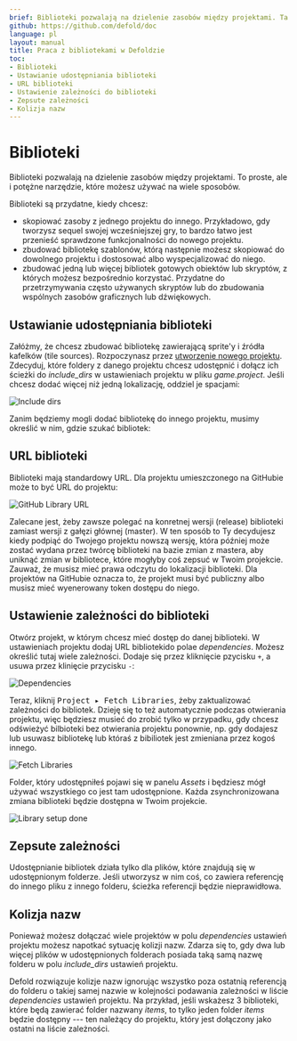 ```yaml
---
brief: Biblioteki pozwalają na dzielenie zasobów między projektami. Ta instrukcja opisuje jak działają.
github: https://github.com/defold/doc
language: pl
layout: manual
title: Praca z bibliotekami w Defoldzie
toc:
- Biblioteki
- Ustawianie udostępniania biblioteki
- URL biblioteki
- Ustawienie zależności do biblioteki
- Zepsute zależności
- Kolizja nazw
---
```


# Biblioteki

Biblioteki pozwalają na dzielenie zasobów między projektami. To proste, ale i potężne narzędzie, które możesz używać na wiele sposobów.

Biblioteki są przydatne, kiedy chcesz:

* skopiować zasoby z jednego projektu do innego. Przykładowo, gdy tworzysz sequel swojej wcześniejszej gry, to bardzo łatwo jest przenieść sprawdzone funkcjonalności do nowego projektu.
* zbudować bibliotekę szablonów, którą następnie możesz skopiować do dowolnego projektu i dostosować albo wyspecjalizować do niego.
* zbudować jedną lub więcej bibliotek gotowych obiektów lub skryptów, z których możesz bezpośrednio korzystać. Przydatne do przetrzymywania często używanych skryptów lub do zbudowania wspólnych zasobów graficznych lub dźwiękowych.

## Ustawianie udostępniania biblioteki

Załóżmy, że chcesz zbudować bibliotekę zawierającą sprite'y i źródła kafelków (tile sources). Rozpoczynasz przez [utworzenie nowego projektu](/pl/manuals/project-setup/). Zdecyduj, które foldery z danego projektu chcesz udostępnić i dołącz ich ścieżki do *include_dirs* w ustawieniach projektu w pliku *game.project*. Jeśli chcesz dodać więcej niż jedną lokalizację, oddziel je spacjami:

![Include dirs](/manuals/images/libraries/libraries_include_dirs.png)

Zanim będziemy mogli dodać bibliotekę do innego projektu, musimy określić w nim, gdzie szukać bibliotek:

## URL biblioteki

Biblioteki mają standardowy URL. Dla projektu umieszczonego na GitHubie może to być URL do projektu:

![GitHub Library URL](/manuals/images/libraries/libraries_library_url_github.png)

<div class='important' markdown='1'>
Zalecane jest, żeby zawsze polegać na konretnej wersji (release) biblioteki zamiast wersji z gałęzi głównej (master). W ten sposób to Ty decydujesz kiedy podpiąć do Twojego projektu nowszą wersję, która później może zostać wydana przez twórcę biblioteki na bazie zmian z mastera, aby uniknąć zmian w bibliotece, które mogłyby coś zepsuć w Twoim projekcie.
</div>

<div class='important' markdown='1'>
Zauważ, że musisz mieć prawa odczytu do lokalizacji biblioteki. Dla projektów na GitHubie oznacza to, że projekt musi być publiczny albo musisz mieć wyenerowany token dostępu do niego.
</div>

## Ustawienie zależności do biblioteki

Otwórz projekt, w którym chcesz mieć dostęp do danej biblioteki. W ustawieniach projektu dodaj URL bibliotekido polae *dependencies*. Możesz określić tutaj wiele zależności. Dodaje się przez kliknięcie pzycisku `+`, a usuwa przez klinięcie przycisku `-`:

![Dependencies](/manuals/images/libraries/libraries_dependencies.png)

Teraz, kliknij <kbd>Project ▸ Fetch Libraries</kbd>, żeby zaktualizować zależności do bibliotek. Dzieję się to też automatycznie podczas otwierania projektu, więc będziesz musieć do zrobić tylko w przypadku, gdy chcesz odświeżyć bilbioteki bez otwierania projektu ponownie, np. gdy dodajesz lub usuwasz bibliotekę lub któraś z bibiliotek jest zmieniana przez kogoś innego.

![Fetch Libraries](/manuals/images/libraries/libraries_fetch_libraries.png)

Folder, który udostępniłeś pojawi się w panelu *Assets* i będziesz mógł używać wszystkiego co jest tam udostępnione. Każda zsynchronizowana zmiana biblioteki będzie dostępna w Twoim projekcie.

![Library setup done](/manuals/images/libraries/libraries_done.png)

## Zepsute zależności

Udostępnianie bibliotek działa tylko dla plików, które znajdują się w udostępnionym folderze. Jeśli utworzysz w nim coś, co zawiera referencję do innego pliku z innego folderu, ścieżka referencji będzie nieprawidłowa.

## Kolizja nazw

Ponieważ możesz dołączać wiele projektów w polu *dependencies* ustawień projektu możesz napotkać sytuację kolizji nazw. Zdarza się to, gdy dwa lub więcej plików w udostępnionych folderach posiada taką samą nazwę folderu w polu *include_dirs* ustawień projektu.

Defold rozwiązuje kolizje nazw ignorując wszystko poza ostatnią referencją do folderu o takiej samej nazwie w kolejności podawania zależności w liście *dependencies* ustawień projektu. Na przykład, jeśli wskażesz 3 biblioteki, które będą zawierać folder nazwany *items*, to tylko jeden folder *items* będzie dostępny --- ten należący do projektu, który jest dołączony jako ostatni na liście zależności.
